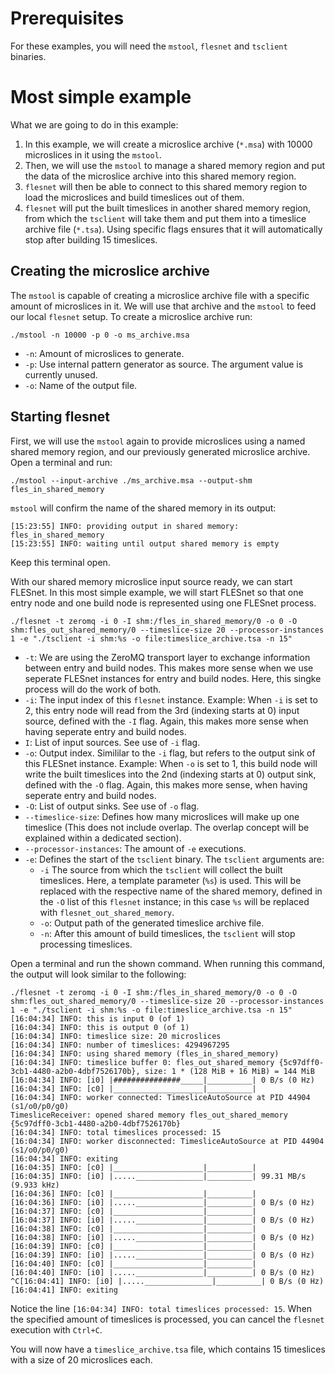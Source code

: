 # Prerequisites
For these examples, you will need the `mstool`, `flesnet` and `tsclient` binaries.

# Most simple example
What we are going to do in this example:
1. In this example, we will create a microslice archive (`*.msa`) with 10000 microslices in it using the `mstool`.
2. Then, we will use the `mstool` to manage a shared memory region and put the data of the microslice archive into this shared memory region.
3. `flesnet` will then be able to connect to this shared memory region to load the microslices and build timeslices out of them.
5. `flesnet` will put the built timeslices in another shared memory region, from which the `tsclient` will take them and put them into a timeslice archive file (`*.tsa`). Using specific flags ensures that it will automatically stop after building 15 timeslices.

## Creating the microslice archive

The `mstool` is capable of creating a microslice archive file with a specific amount of microslices in it. We will use that archive and the `mstool` to feed our local `flesnet` setup.
To create a microslice archive run:
```
./mstool -n 10000 -p 0 -o ms_archive.msa
```

- `-n`: Amount of microslices to generate.
- `-p`: Use internal pattern generator as source. The argument value is currently unused.
- `-o`: Name of the output file.

## Starting flesnet

First, we will use the `mstool` again to provide microslices using a named shared memory region, and our previously generated microslice archive. Open a terminal and run:
```
./mstool --input-archive ./ms_archive.msa --output-shm fles_in_shared_memory
```
`mstool` will confirm the name of the shared memory in its output:
```
[15:23:55] INFO: providing output in shared memory: fles_in_shared_memory
[15:23:55] INFO: waiting until output shared memory is empty
```
Keep this terminal open.

With our shared memory microslice input source ready, we can start FLESnet. In this most simple example, we will start FLESnet so that one entry node and one build node is represented using one FLESnet process.

```
./flesnet -t zeromq -i 0 -I shm:/fles_in_shared_memory/0 -o 0 -O shm:fles_out_shared_memory/0 --timeslice-size 20 --processor-instances 1 -e "./tsclient -i shm:%s -o file:timeslice_archive.tsa -n 15"
```

- `-t`: We are using the ZeroMQ transport layer to exchange information between entry and build nodes. This makes more sense when we use seperate FLESnet instances for entry and build nodes. Here, this singke process will do the work of both.
- `-i`: The input index of this `flesnet` instance. Example: When `-i` is set to 2, this entry node will read from the 3rd (indexing starts at 0) input source, defined with the `-I` flag. Again, this makes more sense when having seperate entry and build nodes.
- `I`: List of input sources. See use of `-i` flag.
- `-o`: Output index. Simililar to the `-i` flag, but refers to the output sink of this FLESnet instance. Example: When `-o` is set to 1, this build node will write the built timeslices into the 2nd (indexing starts at 0) output sink, defined with the `-O` flag. Again, this makes more sense, when having seperate entry and build nodes. 
- `-O`: List of output sinks. See use of `-o` flag.
- `--timeslice-size`: Defines how many microslices will make up one timeslice (This does not include overlap. The overlap concept will be explained within a dedicated section).
- `--processor-instances`: The amount of `-e` executions.
- `-e`: Defines the start of the `tsclient` binary. The `tsclient` arguments are:
	- `-i` The source from which the `tsclient` will collect the built timeslices. Here, a template parameter (`%s`) is used. This will be replaced with the respective name of the shared memory, defined in the `-O` list of this `flesnet`  instance; in this case `%s` will be replaced with `flesnet_out_shared_memory`.
	-  `-o`: Output path of the generated timeslice archive file.
	-  `-n`: After this amount of build timeslices, the `tsclient` will stop processing timeslices.

Open a terminal and run the shown command.
When running this command, the output will look similar to the following:
```
./flesnet -t zeromq -i 0 -I shm:/fles_in_shared_memory/0 -o 0 -O shm:fles_out_shared_memory/0 --timeslice-size 20 --processor-instances 1 -e "./tsclient -i shm:%s -o file:timeslice_archive.tsa -n 15" 
[16:04:34] INFO: this is input 0 (of 1)
[16:04:34] INFO: this is output 0 (of 1)
[16:04:34] INFO: timeslice size: 20 microslices
[16:04:34] INFO: number of timeslices: 4294967295
[16:04:34] INFO: using shared memory (fles_in_shared_memory)
[16:04:34] INFO: timeslice buffer 0: fles_out_shared_memory {5c97dff0-3cb1-4480-a2b0-4dbf7526170b}, size: 1 * (128 MiB + 16 MiB) = 144 MiB
[16:04:34] INFO: [i0] |###############_____|__________| 0 B/s (0 Hz)
[16:04:34] INFO: [c0] |____________________|__________| 
[16:04:34] INFO: worker connected: TimesliceAutoSource at PID 44904 (s1/o0/p0/g0)
TimesliceReceiver: opened shared memory fles_out_shared_memory {5c97dff0-3cb1-4480-a2b0-4dbf7526170b}
[16:04:34] INFO: total timeslices processed: 15
[16:04:34] INFO: worker disconnected: TimesliceAutoSource at PID 44904 (s1/o0/p0/g0)
[16:04:34] INFO: exiting
[16:04:35] INFO: [c0] |____________________|__________| 
[16:04:35] INFO: [i0] |....._______________|__________| 99.31 MB/s (9.933 kHz)
[16:04:36] INFO: [c0] |____________________|__________| 
[16:04:36] INFO: [i0] |....._______________|__________| 0 B/s (0 Hz)
[16:04:37] INFO: [c0] |____________________|__________| 
[16:04:37] INFO: [i0] |....._______________|__________| 0 B/s (0 Hz)
[16:04:38] INFO: [c0] |____________________|__________| 
[16:04:38] INFO: [i0] |....._______________|__________| 0 B/s (0 Hz)
[16:04:39] INFO: [c0] |____________________|__________| 
[16:04:39] INFO: [i0] |....._______________|__________| 0 B/s (0 Hz)
[16:04:40] INFO: [c0] |____________________|__________| 
[16:04:40] INFO: [i0] |....._______________|__________| 0 B/s (0 Hz)
^C[16:04:41] INFO: [i0] |....._______________|__________| 0 B/s (0 Hz)
[16:04:41] INFO: exiting
```

Notice the line `[16:04:34] INFO: total timeslices processed: 15`. When the specified amount of timeslices is processed, you can cancel the `flesnet` execution with `Ctrl+C`.

You will now have a `timeslice_archive.tsa` file, which contains 15 timeslices with a size of 20 microslices each.
